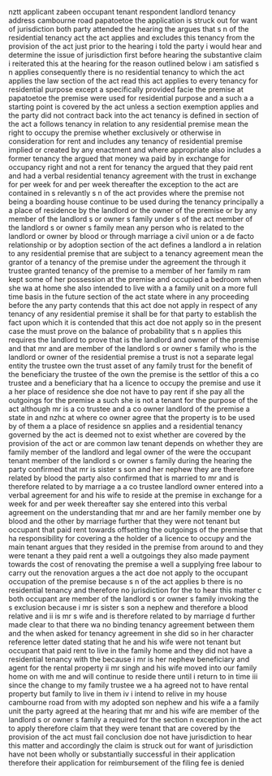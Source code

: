 nztt applicant zabeen occupant tenant respondent landlord tenancy address cambourne road papatoetoe the application is struck out for want of jurisdiction both party attended the hearing the argues that s n of the residential tenancy act the act applies and excludes this tenancy from the provision of the act just prior to the hearing i told the party i would hear and determine the issue of jurisdiction first before hearing the substantive claim i reiterated this at the hearing for the reason outlined below i am satisfied s n applies consequently there is no residential tenancy to which the act applies the law section of the act read this act applies to every tenancy for residential purpose except a specifically provided facie the premise at papatoetoe the premise were used for residential purpose and a such a a starting point is covered by the act unless a section exemption applies and the party did not contract back into the act tenancy is defined in section of the act a follows tenancy in relation to any residential premise mean the right to occupy the premise whether exclusively or otherwise in consideration for rent and includes any tenancy of residential premise implied or created by any enactment and where appropriate also includes a former tenancy the argued that money wa paid by in exchange for occupancy right and not a rent for tenancy the argued that they paid rent and had a verbal residential tenancy agreement with the trust in exchange for per week for and per week thereafter the exception to the act are contained in s relevantly s n of the act provides where the premise not being a boarding house continue to be used during the tenancy principally a a place of residence by the landlord or the owner of the premise or by any member of the landlord s or owner s family under s of the act member of the landlord s or owner s family mean any person who is related to the landlord or owner by blood or through marriage a civil union or a de facto relationship or by adoption section of the act defines a landlord a in relation to any residential premise that are subject to a tenancy agreement mean the grantor of a tenancy of the premise under the agreement the through it trustee granted tenancy of the premise to a member of her family m ram kept some of her possession at the premise and occupied a bedroom when she wa at home she also intended to live with a a family unit on a more full time basis in the future section of the act state where in any proceeding before the any party contends that this act doe not apply in respect of any tenancy of any residential premise it shall be for that party to establish the fact upon which it is contended that this act doe not apply so in the present case the must prove on the balance of probability that s n applies this requires the landlord to prove that is the landlord and owner of the premise and that mr and are member of the landlord s or owner s family who is the landlord or owner of the residential premise a trust is not a separate legal entity the trustee own the trust asset of any family trust for the benefit of the beneficiary the trustee of the own the premise is the settlor of this a co trustee and a beneficiary that ha a licence to occupy the premise and use it a her place of residence she doe not have to pay rent if she pay all the outgoings for the premise a such she is not a tenant for the purpose of the act although mr is a co trustee and a co owner landlord of the premise a state in and nzhc at where co owner agree that the property is to be used by of them a a place of residence sn applies and a residential tenancy governed by the act is deemed not to exist whether are covered by the provision of the act or are common law tenant depends on whether they are family member of the landlord and legal owner of the were the occupant tenant member of the landlord s or owner s family during the hearing the party confirmed that mr is sister s son and her nephew they are therefore related by blood the party also confirmed that is married to mr and is therefore related to by marriage a a co trustee landlord owner entered into a verbal agreement for and his wife to reside at the premise in exchange for a week for and per week thereafter say she entered into this verbal agreement on the understanding that mr and are her family member one by blood and the other by marriage further that they were not tenant but occupant that paid rent towards offsetting the outgoings of the premise that ha responsibility for covering a the holder of a licence to occupy and the main tenant argues that they resided in the premise from around to and they were tenant a they paid rent a well a outgoings they also made payment towards the cost of renovating the premise a well a supplying free labour to carry out the renovation argues a the act doe not apply to the occupant occupation of the premise because s n of the act applies b there is no residential tenancy and therefore no jurisdiction for the to hear this matter c both occupant are member of the landlord s or owner s family invoking the s exclusion because i mr is sister s son a nephew and therefore a blood relative and ii is mr s wife and is therefore related to by marriage d further made clear to that there wa no binding tenancy agreement between them and the when asked for tenancy agreement in she did so in her character reference letter dated stating that he and his wife were not tenant but occupant that paid rent to live in the family home and they did not have a residential tenancy with the because i mr is her nephew beneficiary and agent for the rental property ii mr singh and his wife moved into our family home on with me and will continue to reside there until i return to in time iii since the change to my family trustee we a ha agreed not to have rental property but family to live in them iv i intend to relive in my house cambourne road from with my adopted son nephew and his wife a a family unit the party agreed at the hearing that mr and his wife are member of the landlord s or owner s family a required for the section n exception in the act to apply therefore claim that they were tenant that are covered by the provision of the act must fail conclusion doe not have jurisdiction to hear this matter and accordingly the claim is struck out for want of jurisdiction have not been wholly or substantially successful in their application therefore their application for reimbursement of the filing fee is denied